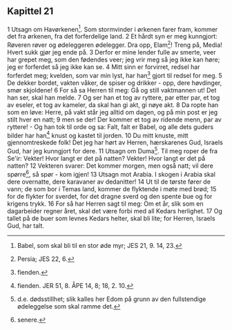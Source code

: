 ## Kapittel 21

1 Utsagn om Havørkenen[^1]. Som stormvinder i ørkenen farer fram, kommer det fra ørkenen, fra det forferdelige land.
2 Et hårdt syn er meg kunngjort: Røveren røver og ødeleggeren ødelegger. Dra opp, Elam[^2]! Treng på, Media! Hvert sukk gjør jeg ende på.
3 Derfor er mine lender fulle av smerte, veer har grepet meg, som den fødendes veer; jeg vrir meg så jeg ikke kan høre; jeg er forferdet så jeg ikke kan se.
4 Mitt sinn er forvirret, redsel har forferdet meg; kvelden, som var min lyst, har han[^3] gjort til redsel for meg.
5 De dekker bordet, vakten våker, de spiser og drikker - opp, dere høvdinger, smør skjoldene!
6 For så sa Herren til meg: Gå og still vaktmannen ut! Det han ser, skal han melde.
7 Og ser han et tog av ryttere, par etter par, et tog av eseler, et tog av kameler, da skal han gi akt, gi nøye akt.
8 Da ropte han som en løve: Herre, på vakt står jeg alltid om dagen, og på min post er jeg stilt hver en natt;
9 men se der! Der kommer et tog av ridende menn, par av ryttere! - Og han tok til orde og sa: Falt, falt er Babel, og alle dets guders bilder har han[^4] knust og kastet til jorden.
10 Du mitt knuste, mitt gjennomtreskede folk! Det jeg har hørt av Herren, hærskarenes Gud, Israels Gud, har jeg kunngjort for dere.
11 Utsagn om Duma[^5]. Til meg roper de fra Se'ir: Vekter! Hvor langt er det på natten? Vekter! Hvor langt er det på natten?
12 Vekteren svarer: Det kommer morgen, men også natt; vil dere spørre[^6], så spør - kom igjen!
13 Utsagn mot Arabia. I skogen i Arabia skal dere overnatte, dere karavaner av dedanitter!
14 Ut til de tørste fører de vann; de som bor i Temas land, kommer de flyktende i møte med brød;
15 for de flykter for sverdet, for det dragne sverd og den spente bue og for krigens trykk.
16 For så har Herren sagt til meg: Om et år, slik som en dagarbeider regner året, skal det være forbi med all Kedars herlighet.
17 Og tallet på de buer som levnes Kedars helter, skal bli lite; for Herren, Israels Gud, har talt.

[^1]:  Babel, som skal bli til en stor øde myr; JES 21, 9. 14, 23.
[^2]:  Persia; JES 22, 6.
[^3]:  fienden.
[^4]:  fienden. JER 51, 8. ÅPE 14, 8; 18, 2. 10.
[^5]:  d.e. dødsstillhet; slik kalles her Edom på grunn av den fullstendige ødeleggelse som skal ramme det.
[^6]:  senere.
